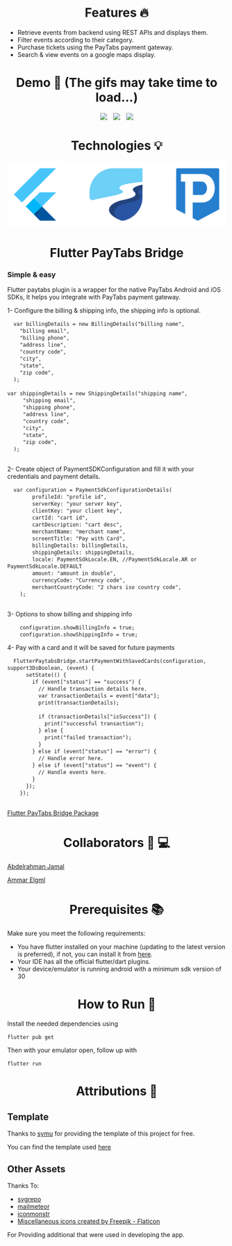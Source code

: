 <h1 align="center">
    Features 🔥
</h1>

* Retrieve events from backend using REST APIs and displays them.
* Filter events according to their category.
* Purchase tickets using the PayTabs payment gateway.
* Search & view events on a google maps display.

<h1 align="center">
    Demo 💾 (The gifs may take time to load...)
</h1>
<p float="left" align="center">
<img src="readme_demos/home_event_details.gif" width=30% hspace="1%">
<img src="readme_demos/search.gif" width=30% hspace="1%">
<img src="readme_demos/buy_ticket.gif" width=30% hspace="1%">
</p>

<h1 align="center">
 Technologies 💡
</h1>
<p align="center">
    <img src="readme_demos/technologies.png">
</p>

<h1 align="center">
 Flutter PayTabs Bridge
</h1>

<h3>
    Simple & easy
</h3>

Flutter paytabs plugin is a wrapper for the native PayTabs Android and iOS SDKs, It helps you integrate with PayTabs payment gateway.

1- Configure the billing & shipping info, the shipping info is optional.
```
  var billingDetails = new BillingDetails("billing name", 
    "billing email", 
    "billing phone",
    "address line", 
    "country code", 
    "city", 
    "state", 
    "zip code",
  );
        
var shippingDetails = new ShippingDetails("shipping name", 
     "shipping email", 
     "shipping phone",
     "address line", 
     "country code", 
     "city", 
     "state", 
     "zip code",
  );
     
```

2- Create object of PaymentSDKConfiguration and fill it with your credentials and payment details.
```
  var configuration = PaymentSdkConfigurationDetails(
        profileId: "profile id",
        serverKey: "your server key",
        clientKey: "your client key",
        cartId: "cart id",
        cartDescription: "cart desc",
        merchantName: "merchant name",
        screentTitle: "Pay with Card",
        billingDetails: billingDetails,
        shippingDetails: shippingDetails,
        locale: PaymentSdkLocale.EN, //PaymentSdkLocale.AR or PaymentSdkLocale.DEFAULT 
        amount: "amount in double",
        currencyCode: "Currency code",
        merchantCountryCode: "2 chars iso country code",
    );
     
```

3- Options to show billing and shipping info
```
    configuration.showBillingInfo = true;
    configuration.showShippingInfo = true;

```


4- Pay with a card and it will be saved for future payments
```
  FlutterPaytabsBridge.startPaymentWithSavedCards(configuration, support3DsBoolean, (event) {
      setState(() {
        if (event["status"] == "success") {
          // Handle transaction details here.
          var transactionDetails = event["data"];
          print(transactionDetails);
          
          if (transactionDetails["isSuccess"]) {
            print("successful transaction");
          } else {
            print("failed transaction");
          }
        } else if (event["status"] == "error") {
          // Handle error here.
        } else if (event["status"] == "event") {
          // Handle events here.
        }
      });
    });
     
```

[Flutter PayTabs Bridge Package](https://pub.dev/packages/flutter_paytabs_bridge)


<h1 align="center">
 Collaborators 👨 💻
</h1> 

[Abdelrahman Jamal](https://www.linkedin.com/in/abdelrahmanjamal)

[Ammar Elgml](https://www.linkedin.com/in/ammar-elgml/)

<h1 align="center">
 Prerequisites 📚
</h1>
Make sure you meet the following requirements:

* You have flutter installed on your machine (updating to the latest version is preferred), if not, you can install it from [here](https://flutter.dev).
* Your IDE has all the official flutter/dart plugins.
* Your device/emulator is running android with a minimum sdk version of 30

<h1 align="center">
 How to Run 🚀
</h1>

Install the needed dependencies using
```
flutter pub get
```
Then with your emulator open, follow up with
```
flutter run
```

<h1 align="center">
    Attributions 💚
</h1> 

## **Template**

Thanks to [symu](https://symu.co/) for providing the template of this project for free.

You can find the template used [here](https://symu.co/freebies/mobile-apps/ticketapp-figma-and-sketch-template/)

## **Other Assets**

Thanks To:
* [svgrepo](https://www.svgrepo.com/svg/84889/artist-brush)
* [mailmeteor](https://mailmeteor.com/logos/gmail)
* [iconmonstr](https://iconmonstr.com/github-1-svg/)
* <a href="https://www.flaticon.com/free-icons/miscellaneous" title="miscellaneous icons">Miscellaneous icons created by Freepik - Flaticon</a>

For Providing additional that were used in developing the app. 
